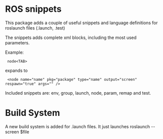 # ROS snippets
This package adds a couple of useful snippets and language definitions for roslaunch files (.launch, .test)

The snippets adds complete xml blocks, including the most used parameters.

 Example:
 
     node<TAB>
expands to

     <node name="name" pkg="package" type="name" output="screen" respawn="true" args="" />

Included snippets are: env, group, launch, node, param, remap and test.
# Build System
A new build system is added for .launch files. It just launches roslaunch --screen $file
